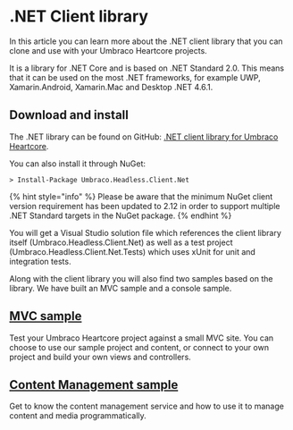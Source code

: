 # .NET Client library

In this article you can learn more about the .NET client library that you can clone and use with your Umbraco Heartcore projects.

It is a library for .NET Core and is based on .NET Standard 2.0. This means that it can be used on the most .NET frameworks, for example UWP, Xamarin.Android, Xamarin.Mac and Desktop .NET 4.6.1.

## Download and install

The .NET library can be found on GitHub: [.NET client library for Umbraco Heartcore](https://github.com/umbraco/Umbraco.Headless.Client.Net).

You can also install it through NuGet:

```
> Install-Package Umbraco.Headless.Client.Net
```

{% hint style="info" %}
Please be aware that the minimum NuGet client version requirement has been updated to 2.12 in order to support multiple .NET Standard targets in the NuGet package.
{% endhint %}

You will get a Visual Studio solution file which references the client library itself (Umbraco.Headless.Client.Net) as well as a test project (Umbraco.Headless.Client.Net.Tests) which uses xUnit for unit and integration tests.

Along with the client library you will also find two samples based on the library. We have built an MVC sample and a console sample.

## [MVC sample](mvc-samples.md)

Test your Umbraco Heartcore project against a small MVC site. You can choose to use our sample project and content, or connect to your own project and build your own views and controllers.

## [Content Management sample](content-management-sample.md)

Get to know the content management service and how to use it to manage content and media programmatically.
